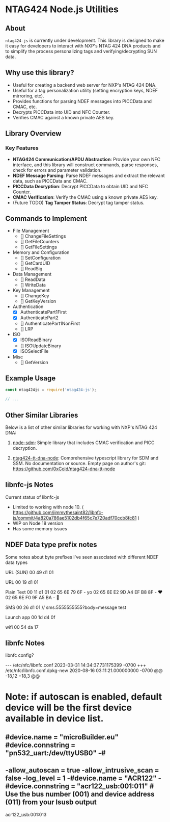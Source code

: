 # NTAG424 Node.js Utilities

## About

`ntag424-js` is currently under development. This library is designed to make it easy for developers to interact with NXP's NTAG 424 DNA products and to simplify the process personalizing tags and verifying/decrypting SUN data.

## Why use this library?

- Useful for creating a backend web server for NXP's NTAG 424 DNA.
- Useful for a tag personalization utility (setting encryption keys, NDEF mirroring, etc).
- Provides functions for parsing NDEF messages into PICCData and CMAC, etc.
- Decrypts PICCData into UID and NFC Counter.
- Verifies CMAC against a known private AES key.

## Library Overview

### Key Features

- **NTAG424 Communication/APDU Abstraction**: Provide your own NFC interface, and this library will construct commands, parse responses, check for errors and parameter validation.
- **NDEF Message Parsing**: Parse NDEF messages and extract the relevant data, such as PICCData and CMAC.
- **PICCData Decryption**: Decrypt PICCData to obtain UID and NFC Counter.
- **CMAC Verification**: Verify the CMAC using a known private AES key.
- (Future TODO) **Tag Tamper Status**: Decrypt tag tamper status.

## Commands to Implement
  - File Management
    - [] ChangeFileSettings
    - [] GetFileCounters
    - [] GetFileSettings
  - Memory and Configuration
    - [] SetConfiguration
    - [] GetCardUID
    - [] ReadSig
  - Data Management
    - [] ReadData
    - [] WriteData
  - Key Management
    - [] ChangeKey
    - [] GetKeyVersion
  - Authentication
    - [x] AuthenticatePart1First
    - [x] AuthenticatePart2
    - [] AuthenticatePart1NonFirst
    - [] LRP
  - ISO
    - [x] ISOReadBinary
    - [] ISOUpdateBinary
    - [x] ISOSelectFile
  - Misc
    - [] GetVersion

## Example Usage

```javascript
const ntag424js = require('ntag424-js');

// ...
```

## Other Similar Libraries

Below is a list of other similar libraries for working with NXP's NTAG 424 DNA:

1. [node-sdm](https://www.npmjs.com/package/node-sdm): Simple library that includes CMAC verification and PICC decryption. 

1. [ntag424-tt-dna-node](https://www.npmjs.com/package/ntag424-tt-dna-node): Comprehensive typescript library for SDM and SSM. No documentation or source. Empty page on author's git: https://github.com/0xCold/ntag424-dna-tt-node


## libnfc-js Notes
Current status of libnfc-js
 - Limited to working with node 10.
 ( https://github.com/jimmythesaint82/libnfc-js/commit/4a820a786ae5102db4f65c7e720adf70ccb8fc81 )
 - WIP on Node 18 version
  - Has some memory issues

## NDEF Data type prefix notes
Some notes about byte prefixes I've seen associated with different NDEF data types

URL (SUN)
00 49 d1 01

URL
00 19 d1 01

Plain Text
00 11 d1 01
02 65 6E 79 6F - yo
02 65 6E E2 9D A4 EF B8 8F - ❤️
02 65 6E F0 9F A5 BA - 🥺

SMS
00 26 d1 01
// sms:5555555555?body=message test

Launch app
00 1d d4 0f

wifi
00 54 da 17

## libnfc Notes
libnfc config?

--- /etc/nfc/libnfc.conf	2023-03-31 14:34:37.731175399 -0700
+++ /etc/nfc/libnfc.conf.dpkg-new	2020-08-16 03:11:21.000000000 -0700
@@ -18,12 +18,3 @@
 # Note: if autoscan is enabled, default device will be the first device available in device list.
 #device.name = "microBuilder.eu"
 #device.connstring = "pn532_uart:/dev/ttyUSB0"
-#
-
-allow_autoscan = true
-allow_intrusive_scan = false
-log_level = 1
-#device.name = "ACR122"
-#device.connstring = "acr122_usb:001:011" # Use the bus number (001) and device address (011) from your lsusb output
-

acr122_usb:001:013